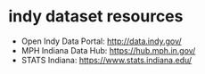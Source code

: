 # indy dataset resources

* Open Indy Data Portal: http://data.indy.gov/
* MPH Indiana Data Hub: https://hub.mph.in.gov/
* STATS Indiana: https://www.stats.indiana.edu/
